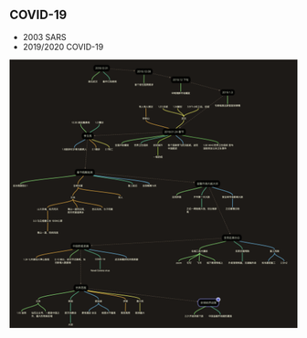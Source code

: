 <!-- 
title: 新冠病毒疫情
from: tong
create: 2020-03-06
tags: tong,events
-->

## COVID-19

- 2003 SARS
- 2019/2020 COVID-19

![covid-19-events](https://raw.githubusercontent.com/TongCui/icards/master/notebooks/tong/images/covid-19-events.png)
